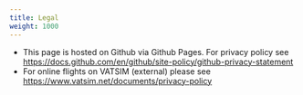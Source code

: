 ```yaml
---
title: Legal
weight: 1000
---
```


- This page is hosted on Github via Github Pages. For privacy policy see https://docs.github.com/en/github/site-policy/github-privacy-statement
- For online flights on VATSIM (external) please see https://www.vatsim.net/documents/privacy-policy